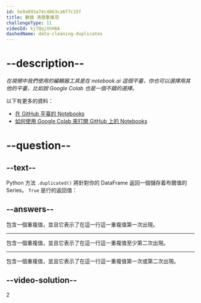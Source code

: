```yaml
---
id: 5e9a093a74c4063ca6f7c15f
title: 數據 清理重複項
challengeType: 11
videoId: kj7QqjXhH6A
dashedName: data-cleaning-duplicates
---
```


# --description--

*在視頻中我們使用的編輯器工具是在 notebook.ai 這個平臺，你也可以選擇用其他的平臺，比如說 Google Colab 也是一個不錯的選擇。*

以下有更多的資料：

-   [在 GitHub 平臺的 Notebooks](https://github.com/ine-rmotr-curriculum/data-cleaning-rmotr-freecodecamp)
-   [如何使用 Google Colab 來打開 GitHub 上的 Notebooks](https://colab.research.google.com/github/googlecolab/colabtools/blob/master/notebooks/colab-github-demo.ipynb)

# --question--

## --text--

Python 方法 `.duplicated()` 將針對你的 DataFrame 返回一個儲存着布爾值的 Series。 `True` 是行的返回值：

## --answers--

包含一個重複值，並且它表示了在這一行這一重複值第一次出現。

---

包含一個重複值，並且它表示了在這一行這一重複值至少第二次出現。

---

包含一個重複值，並且它表示了在這一行這一重複值第一次或第二次出現。

## --video-solution--

2

